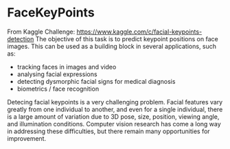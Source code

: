 # FaceKeyPoints
From Kaggle Challenge: https://www.kaggle.com/c/facial-keypoints-detection
The objective of this task is to predict keypoint positions on face images. This can be used as a building block in several applications, such as:

- tracking faces in images and video
- analysing facial expressions
- detecting dysmorphic facial signs for medical diagnosis
- biometrics / face recognition

Detecing facial keypoints is a very challenging problem.  Facial features vary greatly from one individual to another, and even for a single individual, there is a large amount of variation due to 3D pose, size, position, viewing angle, and illumination conditions. Computer vision research has come a long way in addressing these difficulties, but there remain many opportunities for improvement.
